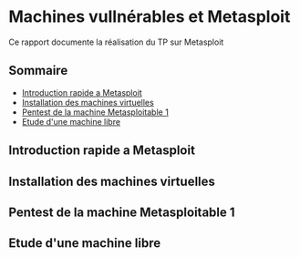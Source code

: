 # Machines vullnérables et Metasploit
Ce rapport documente la réalisation du TP sur Metasploit

## Sommaire

* [Introduction rapide a Metasploit](#Introduction-rapide-a-Metasploit)
* [Installation des machines virtuelles](#Installation-des-machines-virtuelles)
* [Pentest de la machine Metasploitable 1](#Pentest-de-la-machine-Metasploitable-1)
* [Etude d'une machine libre](#Etude-d'une-machine-libre)

## Introduction rapide a Metasploit
## Installation des machines virtuelles
## Pentest de la machine Metasploitable 1
## Etude d'une machine libre

